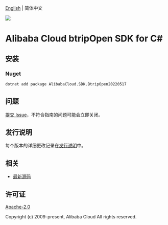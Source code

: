 [English](README.md) | 简体中文

![](https://aliyunsdk-pages.alicdn.com/icons/AlibabaCloud.svg)

# Alibaba Cloud btripOpen SDK for C#

## 安装

### Nuget

```bash
dotnet add package AlibabaCloud.SDK.BtripOpen20220517
```

## 问题

[提交 Issue](https://github.com/aliyun/alibabacloud-csharp-sdk/issues/new)，不符合指南的问题可能会立即关闭。

## 发行说明

每个版本的详细更改记录在[发行说明](./ChangeLog.md)中。

## 相关

* [最新源码](https://github.com/aliyun/alibabacloud-csharp-sdk/)

## 许可证

[Apache-2.0](http://www.apache.org/licenses/LICENSE-2.0)

Copyright (c) 2009-present, Alibaba Cloud All rights reserved.
